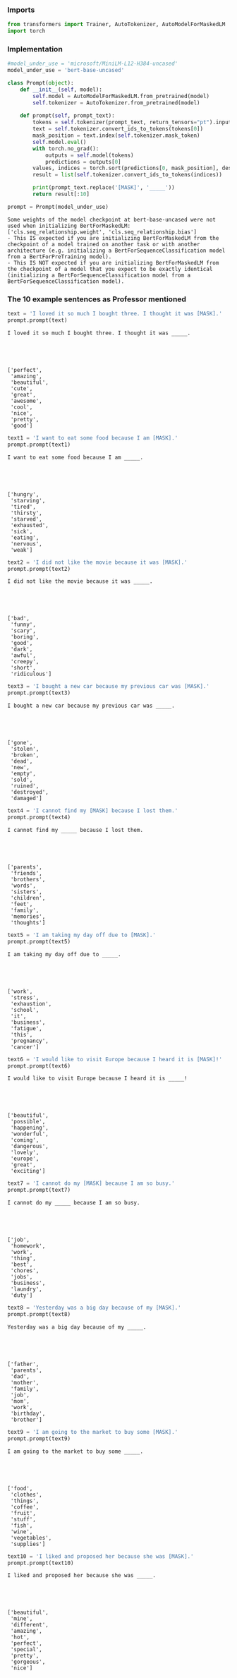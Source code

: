 ### Imports


```python
from transformers import Trainer, AutoTokenizer, AutoModelForMaskedLM
import torch
```

### Implementation


```python
#model_under_use = 'microsoft/MiniLM-L12-H384-uncased'
model_under_use = 'bert-base-uncased'
```


```python
class Prompt(object):
    def __init__(self, model):
        self.model = AutoModelForMaskedLM.from_pretrained(model)
        self.tokenizer = AutoTokenizer.from_pretrained(model)
        
    def prompt(self, prompt_text):
        tokens = self.tokenizer(prompt_text, return_tensors="pt").input_ids
        text = self.tokenizer.convert_ids_to_tokens(tokens[0])
        mask_position = text.index(self.tokenizer.mask_token)
        self.model.eval()
        with torch.no_grad():
            outputs = self.model(tokens)
            predictions = outputs[0]
        values, indices = torch.sort(predictions[0, mask_position], descending=True)
        result = list(self.tokenizer.convert_ids_to_tokens(indices))

        print(prompt_text.replace('[MASK]', '_____'))
        return result[:10]
```


```python
prompt = Prompt(model_under_use)
```

    Some weights of the model checkpoint at bert-base-uncased were not used when initializing BertForMaskedLM: ['cls.seq_relationship.weight', 'cls.seq_relationship.bias']
    - This IS expected if you are initializing BertForMaskedLM from the checkpoint of a model trained on another task or with another architecture (e.g. initializing a BertForSequenceClassification model from a BertForPreTraining model).
    - This IS NOT expected if you are initializing BertForMaskedLM from the checkpoint of a model that you expect to be exactly identical (initializing a BertForSequenceClassification model from a BertForSequenceClassification model).
    

### The 10 example sentences as Professor mentioned


```python
text = 'I loved it so much I bought three. I thought it was [MASK].'
prompt.prompt(text)
```

    I loved it so much I bought three. I thought it was _____.
    




    ['perfect',
     'amazing',
     'beautiful',
     'cute',
     'great',
     'awesome',
     'cool',
     'nice',
     'pretty',
     'good']




```python
text1 = 'I want to eat some food because I am [MASK].'
prompt.prompt(text1)
```

    I want to eat some food because I am _____.
    




    ['hungry',
     'starving',
     'tired',
     'thirsty',
     'starved',
     'exhausted',
     'sick',
     'eating',
     'nervous',
     'weak']




```python
text2 = 'I did not like the movie because it was [MASK].'
prompt.prompt(text2)
```

    I did not like the movie because it was _____.
    




    ['bad',
     'funny',
     'scary',
     'boring',
     'good',
     'dark',
     'awful',
     'creepy',
     'short',
     'ridiculous']




```python
text3 = 'I bought a new car because my previous car was [MASK].'
prompt.prompt(text3)
```

    I bought a new car because my previous car was _____.
    




    ['gone',
     'stolen',
     'broken',
     'dead',
     'new',
     'empty',
     'sold',
     'ruined',
     'destroyed',
     'damaged']




```python
text4 = 'I cannot find my [MASK] because I lost them.'
prompt.prompt(text4)
```

    I cannot find my _____ because I lost them.
    




    ['parents',
     'friends',
     'brothers',
     'words',
     'sisters',
     'children',
     'feet',
     'family',
     'memories',
     'thoughts']




```python
text5 = 'I am taking my day off due to [MASK].'
prompt.prompt(text5)
```

    I am taking my day off due to _____.
    




    ['work',
     'stress',
     'exhaustion',
     'school',
     'it',
     'business',
     'fatigue',
     'this',
     'pregnancy',
     'cancer']




```python
text6 = 'I would like to visit Europe because I heard it is [MASK]!'
prompt.prompt(text6)
```

    I would like to visit Europe because I heard it is _____!
    




    ['beautiful',
     'possible',
     'happening',
     'wonderful',
     'coming',
     'dangerous',
     'lovely',
     'europe',
     'great',
     'exciting']




```python
text7 = 'I cannot do my [MASK] because I am so busy.'
prompt.prompt(text7)
```

    I cannot do my _____ because I am so busy.
    




    ['job',
     'homework',
     'work',
     'thing',
     'best',
     'chores',
     'jobs',
     'business',
     'laundry',
     'duty']




```python
text8 = 'Yesterday was a big day because of my [MASK].'
prompt.prompt(text8)
```

    Yesterday was a big day because of my _____.
    




    ['father',
     'parents',
     'dad',
     'mother',
     'family',
     'job',
     'mom',
     'work',
     'birthday',
     'brother']




```python
text9 = 'I am going to the market to buy some [MASK].'
prompt.prompt(text9)
```

    I am going to the market to buy some _____.
    




    ['food',
     'clothes',
     'things',
     'coffee',
     'fruit',
     'stuff',
     'fish',
     'wine',
     'vegetables',
     'supplies']




```python
text10 = 'I liked and proposed her because she was [MASK].'
prompt.prompt(text10)
```

    I liked and proposed her because she was _____.
    




    ['beautiful',
     'mine',
     'different',
     'amazing',
     'hot',
     'perfect',
     'special',
     'pretty',
     'gorgeous',
     'nice']


